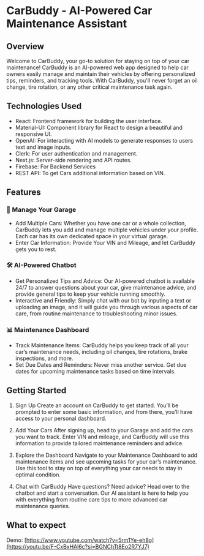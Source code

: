 # CarBuddy - AI-Powered Car Maintenance Assistant

## Overview
Welcome to CarBuddy, your go-to solution for staying on top of your car maintenance! CarBuddy is an AI-powered web app designed to help car owners easily manage and maintain their vehicles by offering personalized tips, reminders, and tracking tools. With CarBuddy, you'll never forget an oil change, tire rotation, or any other critical maintenance task again.

## Technologies Used
- React: Frontend framework for building the user interface.
- Material-UI: Component library for React to design a beautiful and responsive UI.
- OpenAI: For interacting with AI models to generate responses to users text and image inputs.
- Clerk: For user authentication and management.
- Next.js: Server-side rendering and API routes.
- Firebase: For Backend Services
- REST API: To get Cars additional information based on VIN.

## Features
### 🚗 Manage Your Garage
- Add Multiple Cars: Whether you have one car or a whole collection, CarBuddy lets you add and manage multiple vehicles under your profile. Each car has its own dedicated space in your virtual garage.
- Enter Car Information: Provide Your VIN and Mileage, and let CarBuddy gets you to rest.
  
### 🛠️ AI-Powered Chatbot
- Get Personalized Tips and Advice: Our AI-powered chatbot is available 24/7 to answer questions about your car, give maintenance advice, and provide general tips to keep your vehicle running smoothly.
- Interactive and Friendly: Simply chat with our bot by inputing a text or uploading an image, and it will guide you through various aspects of car care, from routine maintenance to troubleshooting minor issues.

### 📊 Maintenance Dashboard
- Track Maintenance Items: CarBuddy helps you keep track of all your car’s maintenance needs, including oil changes, tire rotations, brake inspections, and more.
- Set Due Dates and Reminders: Never miss another service. Get due dates for upcoming maintenance tasks based on time intervals.
 
## Getting Started
1. Sign Up
Create an account on CarBuddy to get started. You’ll be prompted to enter some basic information, and from there, you’ll have access to your personal dashboard.

2. Add Your Cars
After signing up, head to your Garage and add the cars you want to track. Enter VIN and mileage, and CarBuddy will use this information to provide tailored maintenance reminders and advice.

3. Explore the Dashboard
Navigate to your Maintenance Dashboard to add maintenance items and see upcoming tasks for your car’s maintenance. Use this tool to stay on top of everything your car needs to stay in optimal condition.

4. Chat with CarBuddy
Have questions? Need advice? Head over to the chatbot and start a conversation. Our AI assistant is here to help you with everything from routine care tips to more advanced car maintenance queries.


## What to expect 
Demo: [https://www.youtube.com/watch?v=5rm1Ye-eh8o](https://youtu.be/F-CxBxHAl6c?si=BGNChTt8Eo2R7YJ7)
